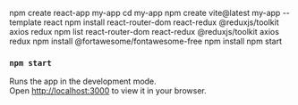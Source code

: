 
npm create react-app my-app
cd my-app
npm create vite@latest my-app --template react
npm install react-router-dom react-redux @reduxjs/toolkit axios redux
npm list react-router-dom react-redux @reduxjs/toolkit axios redux
npm install @fortawesome/fontawesome-free
npm install
npm start


### `npm start`

Runs the app in the development mode.\
Open [http://localhost:3000](http://localhost:3000) to view it in your browser.


